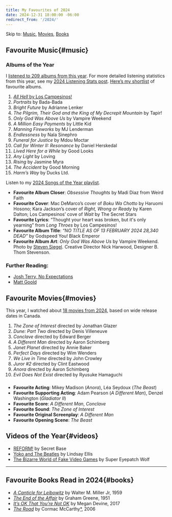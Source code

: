 ```yaml
---
title: My Favourites of 2024
date: 2024-12-31 18:00:00 -06:00
redirect_from: '/2024/'
---
```


Skip to: [Music](#music), [Movies](#movies), [Books](#books)

## Favourite Music{#music}

### Albums of the Year

I [listened to 209 albums from this year](https://record.club/jd/releases/albums?year=2024). For more detailed listening statistics from this year, see my [2024 Listening Stats post](/journal/2024/listening/). [Here’s my shortlist](https://record.club/jd/lists/2024-shortlist) of favourite albums.

1. [*All Hell* by Los Campesinos!](https://loscampesinos.bandcamp.com/album/all-hell)
2. *Portraits* by Bada-Bada
3. *Bright Future* by Adrianne Lenker
4. *The Pilgrim, Their God and the King of My Decrepit Mountain* by Tapir!
5. *Only God Was Above Us* by Vampire Weekend
6. *A Million Easy Payments* by Little Kid
7. *Manning Fireworks* by MJ Lenderman
8. *Endlessness* by Nala Sinephro
9. *Funeral for Justice* by Mdou Moctar
10. *Call for Winter II: Resonance* by Daniel Herskedal
11. *Lived Here for a While* by Good Looks
12. *Any Light* by Loving
13. *Rising* by Jasmine Myra
14. *The Accident* by Good Morning
15. *Harm’s Way* by Ducks Ltd.

Listen to my [2024 Songs of the Year playlist](https://music.apple.com/ca/playlist/2024-songs-of-the-year-so-far/pl.u-rloGt9kBXvX).

- **Favourite Album Closer**: *Obsessive Thoughts* by Madi Diaz from Weird Faith
- **Favourite Cover**: Mac DeMarco’s cover of *Boku Wa Chotto* by Haruomi Hosono; Kara Jackson’s cover of *Right, Wrong or Ready* by Karen Dalton; Los Campesinos’ cove of *Wait* by The Secret Stars
- **Favourite Lyrics**: “Thought your heart was broken, but it's only yearning” from *Long Throes* by Los Campesinos!
- **Favourite Album Title**: *“NO TITLE AS OF 13 FEBRUARY 2024 28,340 DEAD”* by Godspeed You! Black Emperor
- **Favourite Album Art**: *Only God Was Above Us* by Vampire Weekend. Photo by [Steven Siegel](https://stevensiegelphotographer.com/ogwau.html). Creative Director Nick Harwood, Designer B. Thom Stevenson.

### Further Reading:
- [Josh Terry, No Expectations](https://www.noexpectations.fyi/p/the-60-best-albums-of-2024)
- [Matt Goold](https://mattgoold.medium.com/favorite-albums-of-2024-813573f47689)

## Favourite Movies{#movies}
This year, I watched about [18 movies from 2024](https://letterboxd.com/jondueck/films/diary/for/2024/decade/2020s/), based on wide release dates in Canada.

1. *The Zone of Interest* directed by Jonathan Glazer
2. *Dune: Part Two* directed by Denis Villeneuve
3. *Conclave* directed by Edward Berger
4. *A Different Man* directed by Aaron Schimberg
5. *Janet Planet* directed by Annie Baker
6. *Perfect Days* directed by Wim Wenders
7. *We Live in Time* directed by John Crowley
8. *Juror #2* directed by Clint Eastwood
9. *Anora* directed by Aaron Schimberg
10. *Evil Does Not Exist* directed by Ryusuke Hamaguchi

### 
- **Favourite Acting**: Mikey Madison (*Anora*), Léa Seydoux (*The Beast*)
- **Favourite Supporting Acting**: Adam Pearson (*A Different Man*), Denzel Washington (*Gladiator II*)
- **Favourite Score**: *A Different Man*, *Conclave*
- **Favourite Sound**: *The Zone of Interest*
- **Favourite Original Screenplay**: *A Different Man*
- **Favourite Opening Scene**: *The Beast*

## Videos of the Year{#videos}
- [REFORM!](https://youtu.be/NqqaW1LrMTY) by Secret Base
- [Yoko and The Beatles](https://youtu.be/SMOABV_zgrk) by Lindsay Ellis
- [The Bizarre World of Fake Video Games](https://youtu.be/Q8GnM5xD1k4) by Super Eyepatch Wolf

---

## Favourite Books Read in 2024{#books}
- [*A Canticle for Leibowitz*](https://www.goodreads.com/book/show/25469159-a-canticle-for-leibowitz) by Walter M. Miller Jr, 1959
- [*The End of the Affair*](https://www.goodreads.com/book/show/45183698-the-end-of-the-affair) by Graham Greene, 1951
- [*It’s OK That You’re Not OK*](https://www.goodreads.com/book/show/34303824-it-s-ok-that-you-re-not-ok) by Megan Devine, 2017
- [*The Road*](https://www.goodreads.com/book/show/350540.The_Road) by Cormac McCarthy[*](https://www.vanityfair.com/style/story/cormac-mccarthy-secret-muse-exclusive), 2006